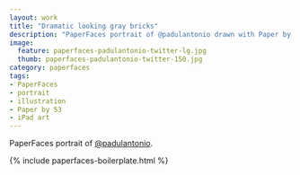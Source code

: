 ```yaml
---
layout: work
title: "Dramatic looking gray bricks"
description: "PaperFaces portrait of @padulantonio drawn with Paper by 53 on an iPad."
image: 
  feature: paperfaces-padulantonio-twitter-lg.jpg
  thumb: paperfaces-padulantonio-twitter-150.jpg
category: paperfaces
tags: 
- PaperFaces
- portrait
- illustration
- Paper by 53
- iPad art
---
```


PaperFaces portrait of [@padulantonio](http://twitter.com/padulantonio).

{% include paperfaces-boilerplate.html %}